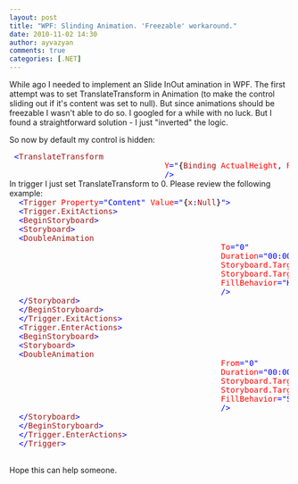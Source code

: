 ```yaml
---
layout: post
title: "WPF: Slinding Animation. 'Freezable' workaround."
date: 2010-11-02 14:30
author: ayvazyan
comments: true
categories: [.NET]
---
```

While ago I needed to implement an Slide InOut amination in WPF. The first attempt was to set TranslateTransform in Animation (to make the control sliding out if it's content was set to null). But since animations should be freezable I wasn't able to do so.
I googled for a while with no luck. But I found a straightforward solution - I just "inverted" the logic.

<!--more-->

So now by default my control is hidden:
<!-- Start block. Created with Code4Blog for Microsoft Visual Studio 2010. Copyright (c)2010 Vitaly Zayko http://zayko.net -->
<div style="color:black;overflow:auto;width:99.5%;">
<pre style="margin:0;"> <span style="color:#0000ff;">&lt;<span style="color:#a31515;">TranslateTransform</span></span></pre>
<pre style="margin:0;">                                <span style="color:#ff0000;"> Y<span style="color:#0000ff;">="<span style="color:#000000;">{</span><span style="color:#a31515;">Binding<span style="color:#ff0000;"> ActualHeight<span style="color:#0000ff;">,<span style="color:#ff0000;"> RelativeSource<span style="color:#0000ff;">=<span style="color:#000000;">{</span><span style="color:#a31515;">RelativeSource<span style="color:#ff0000;"> AncestorType<span style="color:#0000ff;">=Grid<span style="color:#000000;">}</span><span style="color:#000000;">}</span>"</span></span></span></span></span></span></span></span></span></span></pre>
<pre style="margin:0;">                                <span style="color:#0000ff;"> /&gt;</span></pre>
<pre style="margin:0;"></pre>
</div>
<!-- End block -->
In trigger I just set TranslateTransform to 0. Please review the following example:
<!-- Start block. Created with Code4Blog for Microsoft Visual Studio 2010. Copyright (c)2010 Vitaly Zayko http://zayko.net -->
<div style="color:black;overflow:auto;width:99.5%;">
<pre style="margin:0;"> <span style="color:#a31515;"> <span style="color:#0000ff;">&lt;<span style="color:#a31515;">Trigger<span style="color:#ff0000;"> Property<span style="color:#0000ff;">="Content"<span style="color:#ff0000;"> Value<span style="color:#0000ff;">="<span style="color:#000000;">{</span><span style="color:#a31515;">x<span style="color:#0000ff;">:<span style="color:#a31515;">Null<span style="color:#0000ff;"><span style="color:#000000;">}</span>"&gt;</span></span></span></span></span></span></span></span></span></span></span></pre>
<pre style="margin:0;"> <span style="color:#a31515;"> <span style="color:#0000ff;">&lt;<span style="color:#a31515;">Trigger.ExitActions<span style="color:#0000ff;">&gt;</span></span></span></span></pre>
<pre style="margin:0;"> <span style="color:#a31515;"> <span style="color:#0000ff;">&lt;<span style="color:#a31515;">BeginStoryboard<span style="color:#0000ff;">&gt;</span></span></span></span></pre>
<pre style="margin:0;"> <span style="color:#a31515;"> <span style="color:#0000ff;">&lt;<span style="color:#a31515;">Storyboard<span style="color:#0000ff;">&gt;</span></span></span></span></pre>
<pre style="margin:0;"> <span style="color:#a31515;"> <span style="color:#0000ff;">&lt;<span style="color:#a31515;">DoubleAnimation</span></span></span></pre>
<pre style="margin:0;">                                            <span style="color:#ff0000;"> To<span style="color:#0000ff;">="0"</span></span></pre>
<pre style="margin:0;">                                            <span style="color:#ff0000;"> Duration<span style="color:#0000ff;">="00:00:2.1"</span></span></pre>
<pre style="margin:0;">                                            <span style="color:#ff0000;"> Storyboard.TargetName<span style="color:#0000ff;">="PART_Host"</span></span></pre>
<pre style="margin:0;">                                            <span style="color:#ff0000;"> Storyboard.TargetProperty<span style="color:#0000ff;">="(FrameworkElement.RenderTransform).(TranslateTransform.Y)"</span></span></pre>
<pre style="margin:0;">                                            <span style="color:#ff0000;"> FillBehavior<span style="color:#0000ff;">="HoldEnd"</span></span></pre>
<pre style="margin:0;">                                            <span style="color:#0000ff;"> /&gt;</span></pre>
<pre style="margin:0;"> <span style="color:#a31515;"> <span style="color:#0000ff;">&lt;/<span style="color:#a31515;">Storyboard<span style="color:#0000ff;">&gt;</span></span></span></span></pre>
<pre style="margin:0;"> <span style="color:#a31515;"> <span style="color:#0000ff;">&lt;/<span style="color:#a31515;">BeginStoryboard<span style="color:#0000ff;">&gt;</span></span></span></span></pre>
<pre style="margin:0;"> <span style="color:#a31515;"> <span style="color:#0000ff;">&lt;/<span style="color:#a31515;">Trigger.ExitActions<span style="color:#0000ff;">&gt;</span></span></span></span></pre>
<pre style="margin:0;"> <span style="color:#a31515;"> <span style="color:#0000ff;">&lt;<span style="color:#a31515;">Trigger.EnterActions<span style="color:#0000ff;">&gt;</span></span></span></span></pre>
<pre style="margin:0;"> <span style="color:#a31515;"> <span style="color:#0000ff;">&lt;<span style="color:#a31515;">BeginStoryboard<span style="color:#0000ff;">&gt;</span></span></span></span></pre>
<pre style="margin:0;"> <span style="color:#a31515;"> <span style="color:#0000ff;">&lt;<span style="color:#a31515;">Storyboard<span style="color:#0000ff;">&gt;</span></span></span></span></pre>
<pre style="margin:0;"> <span style="color:#a31515;"> <span style="color:#0000ff;">&lt;<span style="color:#a31515;">DoubleAnimation</span></span></span></pre>
<pre style="margin:0;">                                            <span style="color:#ff0000;"> From<span style="color:#0000ff;">="0"</span></span></pre>
<pre style="margin:0;">                                            <span style="color:#ff0000;"> Duration<span style="color:#0000ff;">="00:00:2.1"</span></span></pre>
<pre style="margin:0;">                                            <span style="color:#ff0000;"> Storyboard.TargetName<span style="color:#0000ff;">="PART_Host"</span></span></pre>
<pre style="margin:0;">                                            <span style="color:#ff0000;"> Storyboard.TargetProperty<span style="color:#0000ff;">="(FrameworkElement.RenderTransform).(TranslateTransform.Y)"</span></span></pre>
<pre style="margin:0;">                                            <span style="color:#ff0000;"> FillBehavior<span style="color:#0000ff;">="Stop"</span></span></pre>
<pre style="margin:0;">                                            <span style="color:#0000ff;"> /&gt;</span></pre>
<pre style="margin:0;"> <span style="color:#a31515;"> <span style="color:#0000ff;">&lt;/<span style="color:#a31515;">Storyboard<span style="color:#0000ff;">&gt;</span></span></span></span></pre>
<pre style="margin:0;"> <span style="color:#a31515;"> <span style="color:#0000ff;">&lt;/<span style="color:#a31515;">BeginStoryboard<span style="color:#0000ff;">&gt;</span></span></span></span></pre>
<pre style="margin:0;"> <span style="color:#a31515;"> <span style="color:#0000ff;">&lt;/<span style="color:#a31515;">Trigger.EnterActions<span style="color:#0000ff;">&gt;</span></span></span></span></pre>
<pre style="margin:0;"> <span style="color:#a31515;"> <span style="color:#0000ff;">&lt;/<span style="color:#a31515;">Trigger<span style="color:#0000ff;">&gt;</span></span></span></span></pre>
<pre style="margin:0;"></pre>
</div>
&nbsp;

Hope this can help someone.
